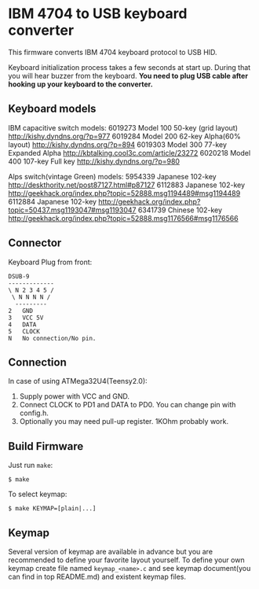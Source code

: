 IBM 4704 to USB keyboard converter
==================================
This firmware converts IBM 4704 keyboard protocol to USB HID.

Keyboard initialization process takes a few seconds at start up. During that you will hear buzzer from the keyboard. **You need to plug USB cable after hooking up your keyboard to the converter.**


Keyboard models
---------------
IBM capacitive switch models:
    6019273 Model 100 50-key (grid layout)      http://kishy.dyndns.org/?p=977
    6019284 Model 200 62-key Alpha(60% layout)  http://kishy.dyndns.org/?p=894
    6019303 Model 300 77-key Expanded Alpha     http://kbtalking.cool3c.com/article/23272
    6020218 Model 400 107-key Full key          http://kishy.dyndns.org/?p=980

Alps switch(vintage Green) models:
    5954339 Japanese 102-key    http://deskthority.net/post87127.html#p87127
    6112883 Japanese 102-key    http://geekhack.org/index.php?topic=52888.msg1194489#msg1194489
    6112884 Japanese 102-key    http://geekhack.org/index.php?topic=50437.msg1193047#msg1193047
    6341739 Chinese 102-key     http://geekhack.org/index.php?topic=52888.msg1176566#msg1176566


Connector
---------
Keyboard Plug from front:

    DSUB-9
    -------------
    \ N 2 3 4 5 /
     \ N N N N /
      ---------
    2   GND
    3   VCC 5V
    4   DATA
    5   CLOCK
    N   No connection/No pin.


Connection
----------
In case of using ATMega32U4(Teensy2.0):

1. Supply power with VCC and GND.
2. Connect CLOCK to PD1 and DATA to PD0. You can change pin with config.h.
3. Optionally you may need pull-up register. 1KOhm probably work.


Build Firmware
--------------
Just run `make`:

    $ make

To select keymap:

    $ make KEYMAP=[plain|...]


Keymap
------
Several version of keymap are available in advance but you are recommended to define your favorite layout yourself. To define your own keymap create file named `keymap_<name>.c` and see keymap document(you can find in top README.md) and existent keymap files.
